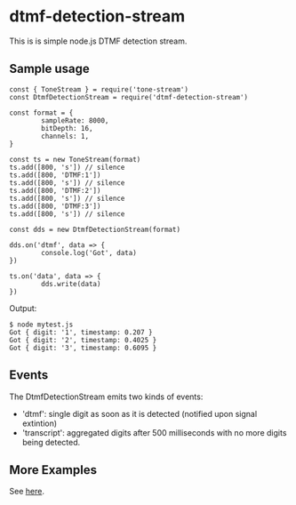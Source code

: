 # dtmf-detection-stream

This is is simple node.js DTMF detection stream.

## Sample usage

```
const { ToneStream } = require('tone-stream')
const DtmfDetectionStream = require('dtmf-detection-stream')

const format = {
        sampleRate: 8000,
        bitDepth: 16,
        channels: 1,
}

const ts = new ToneStream(format)
ts.add([800, 's']) // silence
ts.add([800, 'DTMF:1'])
ts.add([800, 's']) // silence
ts.add([800, 'DTMF:2'])
ts.add([800, 's']) // silence
ts.add([800, 'DTMF:3'])
ts.add([800, 's']) // silence

const dds = new DtmfDetectionStream(format)

dds.on('dtmf', data => {
        console.log('Got', data)
})

ts.on('data', data => {
        dds.write(data)
})

```
Output:

```
$ node mytest.js 
Got { digit: '1', timestamp: 0.207 }
Got { digit: '2', timestamp: 0.4025 }
Got { digit: '3', timestamp: 0.6095 }
```

## Events

The DtmfDetectionStream emits two kinds of events:
  - 'dtmf': single digit as soon as it is detected (notified upon signal extintion)
  - 'transcript': aggregated digits after 500 milliseconds with no more digits being detected.

## More Examples

See [here](https://github.com/MayamaTakeshi/dtmf-detection-stream/tree/master/examples).


